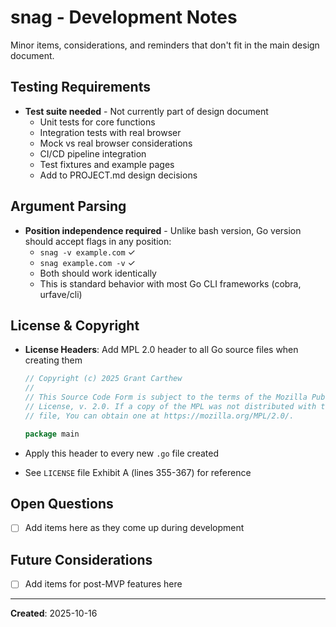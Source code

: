 # snag - Development Notes

Minor items, considerations, and reminders that don't fit in the main design document.

## Testing Requirements

- **Test suite needed** - Not currently part of design document
  - Unit tests for core functions
  - Integration tests with real browser
  - Mock vs real browser considerations
  - CI/CD pipeline integration
  - Test fixtures and example pages
  - Add to PROJECT.md design decisions

## Argument Parsing

- **Position independence required** - Unlike bash version, Go version should accept flags in any position:
  - `snag -v example.com` ✓
  - `snag example.com -v` ✓
  - Both should work identically
  - This is standard behavior with most Go CLI frameworks (cobra, urfave/cli)

## License & Copyright

- **License Headers**: Add MPL 2.0 header to all Go source files when creating them

  ```go
  // Copyright (c) 2025 Grant Carthew
  //
  // This Source Code Form is subject to the terms of the Mozilla Public
  // License, v. 2.0. If a copy of the MPL was not distributed with this
  // file, You can obtain one at https://mozilla.org/MPL/2.0/.

  package main
  ```

- Apply this header to every new `.go` file created
- See `LICENSE` file Exhibit A (lines 355-367) for reference

## Open Questions

- [ ] Add items here as they come up during development

## Future Considerations

- [ ] Add items for post-MVP features here

---

**Created**: 2025-10-16
